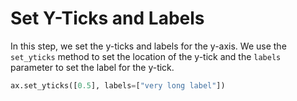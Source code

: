 # Set Y-Ticks and Labels

In this step, we set the y-ticks and labels for the y-axis. We use the `set_yticks` method to set the location of the y-tick and the `labels` parameter to set the label for the y-tick.

```python
ax.set_yticks([0.5], labels=["very long label"])
```
